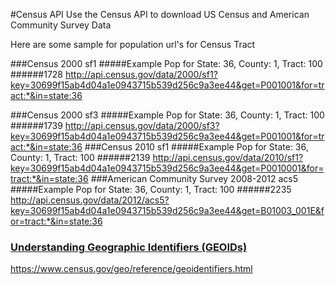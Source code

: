 #Census API
Use the Census API to download US Census and American Community Survey Data


Here are some sample for population url's for Census Tract

###Census 2000 sf1
#####Example Pop for State: 36, County: 1, Tract: 100
######1728
	http://api.census.gov/data/2000/sf1?key=30699f15ab4d04a1e0943715b539d256c9a3ee44&get=P001001&for=tract:*&in=state:36

###Census 2000 sf3
#####Example Pop for State: 36, County: 1, Tract: 100
######1739
	http://api.census.gov/data/2000/sf3?key=30699f15ab4d04a1e0943715b539d256c9a3ee44&get=P001001&for=tract:*&in=state:36
###Census 2010 sf1
#####Example Pop for State: 36, County: 1, Tract: 100
######2139
	http://api.census.gov/data/2010/sf1?key=30699f15ab4d04a1e0943715b539d256c9a3ee44&get=P0010001&for=tract:*&in=state:36
###American Community Survey 2008-2012 acs5
#####Example Pop for State: 36, County: 1, Tract: 100
######2235
	http://api.census.gov/data/2012/acs5?key=30699f15ab4d04a1e0943715b539d256c9a3ee44&get=B01003_001E&for=tract:*&in=state:36


### [Understanding Geographic Identifiers (GEOIDs)](https://www.census.gov/geo/reference/geoidentifiers.html)
https://www.census.gov/geo/reference/geoidentifiers.html
